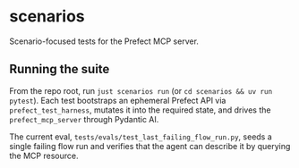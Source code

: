 # scenarios

Scenario-focused tests for the Prefect MCP server.

## Running the suite

From the repo root, run `just scenarios run` (or `cd scenarios && uv run pytest`).
Each test bootstraps an ephemeral Prefect API via `prefect_test_harness`, mutates it into the
required state, and drives the `prefect_mcp_server` through Pydantic AI.

The current eval, `tests/evals/test_last_failing_flow_run.py`, seeds a single failing flow run and
verifies that the agent can describe it by querying the MCP resource.

